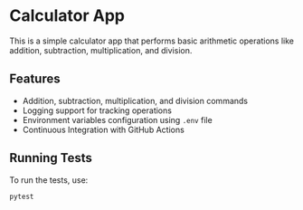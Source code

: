 # Calculator App

This is a simple calculator app that performs basic arithmetic operations like addition, subtraction, multiplication, and division.

## Features
- Addition, subtraction, multiplication, and division commands
- Logging support for tracking operations
- Environment variables configuration using `.env` file
- Continuous Integration with GitHub Actions

## Running Tests

To run the tests, use:
```bash
pytest
